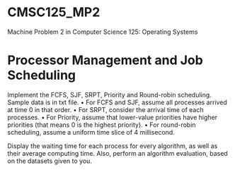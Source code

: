 # CMSC125_MP2

Machine Problem 2 in Computer Science 125: Operating Systems

# Processor Management and Job Scheduling

Implement the FCFS, SJF, SRPT, Priority and Round-robin scheduling. Sample data is in txt file.
• For FCFS and SJF, assume all processes arrived at time 0 in that order.
• For SRPT, consider the arrival time of each processes.
• For Priority, assume that lower-value priorities have higher priorities (that means 0 is the
highest priority).
• For round-robin scheduling, assume a uniform time slice of 4 millisecond.

Display the waiting time for each process for every algorithm, as well as their average computing time.
Also, perform an algorithm evaluation, based on the datasets given to you.
